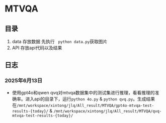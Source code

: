 # MTVQA

## 目录
1. data 存放数据
先执行 ` python data.py`获取图片
2. API 存放api代码以及结果

## 日志
### 2025年6月13日
- 使用gpt4o和qwen qvq对mtvqa数据集中的测试集进行推理，看看推理的准确率。进入api的目录下，运行`python 4o.py` & `python qvq.py`。生成结果在`/mnt/workspace/xintong/jlq/All_result/MTVQA/gpt4o-mtvqa-test-results-{today}/` & `/mnt/workspace/xintong/jlq/All_result/MTVQA/qvq-mtvqa-test-results-{today}/`


